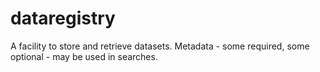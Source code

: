 # dataregistry
A facility to store and retrieve datasets. Metadata - some required, some optional - may be used in searches.
